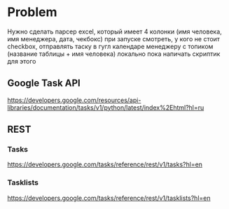 # Problem
Нужно сделать парсер excel, который имеет 4 колонки (имя человека, имя менеджера, дата, чекбокс)
при запуске смотреть, у кого не стоит checkbox, отправлять таску в гугл календаре менеджеру с топиком (название таблицы + имя человека)
локально пока напичать скриптик для этого

## Google Task API
https://developers.google.com/resources/api-libraries/documentation/tasks/v1/python/latest/index%2Ehtml?hl=ru

## REST
### Tasks
https://developers.google.com/tasks/reference/rest/v1/tasks?hl=en
### Tasklists
https://developers.google.com/tasks/reference/rest/v1/tasklists?hl=en
